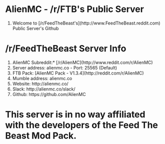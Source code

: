 <h1>AlienMC - /r/FTB's Public Server</h1>
<ol>
  <li>Welcome to [/r/FeedTheBeast's](http://www.FeedTheBeast.reddit.com) Public Server's Github</li>
</ol>
<h1>/r/FeedTheBeast Server Info</h1>
<ol>
  <li>AlienMC Subreddit:* [/r/AlienMC](http://www.reddit.com/r/AlienMC)</li>
  <li>Server address: alienmc.co - Port: 25565 (Default)</li>
  <li>FTB Pack: [AlienMC Pack - V1.3.4](http://reddit.com/r/AlienMC)</li>
  <li>Mumble address: alienmc.co</li>
  <li>Website: http://alienmc.co/</li>
  <li>Slack: http://alienmc.co/slack/</li>
  <li>Github: https://github.com/AlienMC</li>
</ol>
<h1>This server is in no way affiliated with the developers of the Feed The Beast Mod Pack.</h1>
